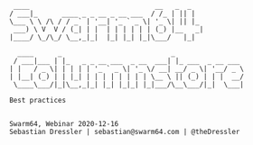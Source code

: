 








           ____                               __   _  _
          / ___|_      ____ _ _ __ _ __ ___  / /_ | || |
          \___ \ \ /\ / / _` | '__| '_ ` _ \| '_ \| || |_
           ___) \ V  V / (_| | |  | | | | | | (_) |__   _|
          |____/ \_/\_/ \__,_|_|  |_| |_| |_|\___/   |_|

            ____      _                           _
           / ___|___ | |_   _ _ __ ___  _ __  ___| |_ ___  _ __ ___
          | |   / _ \| | | | | '_ ` _ \| '_ \/ __| __/ _ \| '__/ _ \
          | |__| (_) | | |_| | | | | | | | | \__ \ || (_) | | |  __/
           \____\___/|_|\__,_|_| |_| |_|_| |_|___/\__\___/|_|  \___|

          Best practices


          Swarm64, Webinar 2020-12-16
          Sebastian Dressler | sebastian@swarm64.com | @theDressler


